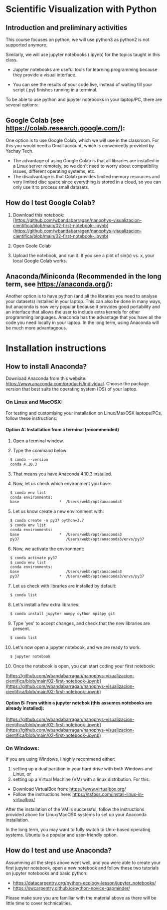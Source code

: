 # Scientific Visualization with Python

## Introduction and preliminary activities

This course focuses on python, we will use python3 as python2 is not supported anymore.

Similarly, we will use jupyter notebooks (.ipynb) for the topics taught in this class.

- Jupyter notebooks are useful tools for learning programming because they provide a visual interface.

- You can see the results of your code live, instead of waiting till your script (.py) finishes running in a terminal.

To be able to use python and jupyter notebooks in your laptop/PC, there are several options:

## Google Colab (see https://colab.research.google.com/):
One option is to use Google Colab, which we will use in the classroom. For this you would need a Gmail account, which is conveniently provided by Yachay Tech.

- The advantage of using Google Colab is that all libraries are installed in a Linux server remotely, so we don't need to worry about compatibility issues, different operating systems, etc.
- The disadvantage is that Colab provides limited memory resources and very limited disc space since everything is stored in a cloud, so you can only use it to process small datasets.

## How do I test Google Colab?

1. Download this notebook: [https://github.com/wbandabarragan/nanophys-visualizacion-cientifica/blob/main/02-first-notebook-.ipynb](https://github.com/wbandabarragan/nanophys-visualizacion-cientifica/blob/main/02-first-notebook-.ipynb)

2. Open Goole Colab

3. Upload the notebook, and run it. If you see a plot of sin(x) vs. x, your local Google Colab works.

## Anaconda/Miniconda (Recommended in the long term, see https://anaconda.org/):

Another option is to have python (and all the libraries you need to analyse your datasets) installed in your laptop. This can also be done in many ways, but anaconda is now very popular because it provides good portability and an interface that allows the user to include extra kernels for other programming languages. Anaconda has the advantage that you have all the code you need locally in your laptop. In the long term, using Anaconda will be much more advantageous.

# Installation instructions

## How to install Anaconda?
Download Anaconda from this website: https://www.anaconda.com/products/individual. Choose the package version that best suits the operating system (OS) of your laptop.

### On Linux and MacOSX:
For testing and customising your installation on Linux/MaxOSX laptops/PCs, follow these instructions:

#### Option A: Installation from a terminal (recommended)

1. Open a terminal window.<br>

2. Type the command below:<br>
~~~~html
  $ conda --version
  conda 4.10.3
~~~~

3. That means you have Anaconda 4.10.3 installed.<br>

4. Now, let us check which environment you have:<br>
~~~~html
  $ conda env list
  conda environments:
  base                  *  /Users/webb/opt/anaconda3
~~~~

5. Let us know create a new environment with:<br>
~~~~html
  $ conda create -n py37 python=3.7
  $ conda env list
  conda environments:
  base                  *  /Users/webb/opt/anaconda3
  py37                     /Users/webb/opt/anaconda3/envs/py37
~~~~

6. Now, we activate the environment:<br>
~~~~html
  $ conda activate py37
  $ conda env list
  conda environments:
  base                     /Users/webb/opt/anaconda3
  py37                  *  /Users/webb/opt/anaconda3/envs/py37
~~~~

7. Let us check with libraries are installed by default:<br>
~~~~html
  $ conda list
~~~~

8. Let's install a few extra libraries:<br>
~~~~html
  $ conda install jupyter numpy cython mpi4py git
~~~~

9. Type 'yes' to accept changes, and check that the new libraries are present.<br>
~~~~html
  $ conda list
~~~~

10. Let's now open a jupyter notebook, and we are ready to work.<br>
~~~~html
  $ jupyter notebook
~~~~

10. Once the notebook is open, you can start coding your first notebook:<br>

[https://github.com/wbandabarragan/nanophys-visualizacion-cientifica/blob/main/02-first-notebook-.ipynb](https://github.com/wbandabarragan/nanophys-visualizacion-cientifica/blob/main/02-first-notebook-.ipynb)

#### Option B: From within a jupyter notebok (this assumes notebooks are already installed):<br>

[https://github.com/wbandabarragan/nanophys-visualizacion-cientifica/blob/main/02-first-notebook-.ipynb](https://github.com/wbandabarragan/nanophys-visualizacion-cientifica/blob/main/02-first-notebook-.ipynb)


### On Windows:
If you are using Windows, I highly recommend either:

1. setting up a dual partition in your hard drive with both Windows and Linux, or
2. setting up a Virtual Machine (VM) with a linux distribution. For this:

- Download VirtualBox from: https://www.virtualbox.org/
- Follow the instructions here: https://itsfoss.com/install-linux-in-virtualbox/

After the installation of the VM is successful, follow the instructions provided above for Linux/MacOSX systems to set up your Anaconda installation.

In the long term, you may want to fully switch to Unix-based operating systems. Ubuntu is a popular and user-friendly option.


## How do I test and use Anaconda?
Assumming all the steps above went well, and you were able to create your first jupyter notebook, open a new notebook and follow these two tutorials on jupyter notebooks and basic python:

- https://datacarpentry.org/python-ecology-lesson/jupyter_notebooks/
- https://swcarpentry.github.io/python-novice-gapminder/

Please make sure you are familiar with the material above as there will be little time to cover technicalities.
